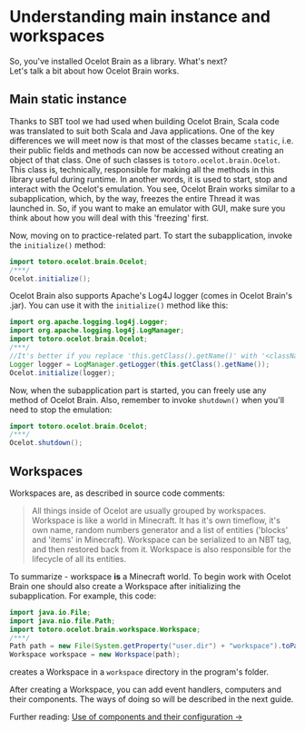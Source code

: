 # Understanding main instance and workspaces

So, you've installed Ocelot Brain as a library. What's next?  
Let's talk a bit about how Ocelot Brain works.

## Main static instance

Thanks to SBT tool we had used when building Ocelot Brain, Scala code was translated to suit both Scala and Java applications. 
One of the key differences we will meet now is that most of the classes became `static`, i.e. their public fields and methods can now be accessed without creating an object of that class.
One of such classes is `totoro.ocelot.brain.Ocelot`. 
This class is, technically, responsible for making all the methods in this library useful during runtime. 
In another words, it is used to start, stop and interact with the Ocelot's emulation. 
You see, Ocelot Brain works similar to a subapplication, which, by the way, freezes the entire Thread it was launched in. 
So, if you want to make an emulator with GUI, make sure you think about how you will deal with this 'freezing' first.

Now, moving on to practice-related part. To start the subapplication, invoke the `initialize()` method:
```java
import totoro.ocelot.brain.Ocelot;
/***/
Ocelot.initialize();
```
Ocelot Brain also supports Apache's Log4J logger (comes in Ocelot Brain's .jar). You can use it with the `initialize()` method like this:
```java
import org.apache.logging.log4j.Logger;
import org.apache.logging.log4j.LogManager;
import totoro.ocelot.brain.Ocelot;
/***/
//It's better if you replace 'this.getClass().getName()' with '<className>.class.getName()', where <className> is the name of the class you're invoking this method in
Logger logger = LogManager.getLogger(this.getClass().getName());
Ocelot.initialize(logger);
```
Now, when the subapplication part is started, you can freely use any method of Ocelot Brain. 
Also, remember to invoke `shutdown()` when you'll need to stop the emulation:
```java
import totoro.ocelot.brain.Ocelot;
/***/
Ocelot.shutdown();
```

## Workspaces

Workspaces are, as described in source code comments:

> All things inside of Ocelot are usually grouped by workspaces.
> Workspace is like a world in Minecraft. 
> It has it's own timeflow, it's own name, random numbers generator and a list of entities ('blocks' and 'items' in Minecraft). 
> Workspace can be serialized to an NBT tag, and then restored back from it. 
> Workspace is also responsible for the lifecycle of all its entities.

To summarize - workspace **is** a Minecraft world. To begin work with Ocelot Brain one should also create a Workspace after initializing the subapplication. For example, this code:
```java
import java.io.File;
import java.nio.file.Path;
import totoro.ocelot.brain.workspace.Workspace;
/***/
Path path = new File(System.getProperty("user.dir") + "workspace").toPath();
Workspace workspace = new Workspace(path);
```
creates a Workspace in a `workspace` directory in the program's folder.

After creating a Workspace, you can add event handlers, computers and their components. The ways of doing so will be described in the next guide.

Further reading: [Use of components and their configuration ->](https://vladg24yt.github.io/Ocelot-Java-Wiki/component_configuration)
